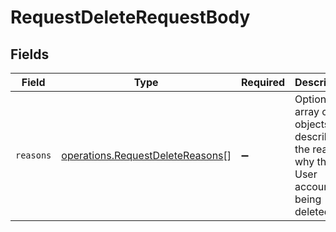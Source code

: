 # RequestDeleteRequestBody


## Fields

| Field                                                                                     | Type                                                                                      | Required                                                                                  | Description                                                                               |
| ----------------------------------------------------------------------------------------- | ----------------------------------------------------------------------------------------- | ----------------------------------------------------------------------------------------- | ----------------------------------------------------------------------------------------- |
| `reasons`                                                                                 | [operations.RequestDeleteReasons](../../models/operations/requestdeletereasons.md)[]      | :heavy_minus_sign:                                                                        | Optional array of objects that describe the reason why the User account is being deleted. |